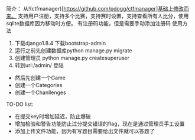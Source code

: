 简介：
从!(ctfmanager)[https://github.com/pdogg/ctfmanager]基础上修改而来。
支持用户注册，支持多个比赛，支持赛时设置，支持查看所有人比分，使用sqlite数据库因为移动时方便。
有注册码功能，但是需要手动添加注册码
使用方法

1. 下载django1.8.4 下载bootstrap-admin
2. 运行之前先创建数据库python manage.py migrate
3. 创建管理员 python manage.py createsuperuser
4. 转到url:<YOUR URL>/admin/ 登陆
  * 然后先创建一个Game
  * 创建一个Categories
  * 创建一个Chanllenges


TO-DO list:
* 在提交key时增加延迟，防止爆破
* 增加检验和警告功能防止过分提交错误的flag，现在是通过管理员手工设置
* 添加上传文件功能，因为有写题目需要给出文件就可以答题了



